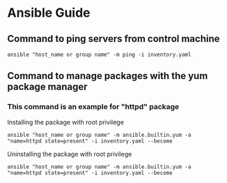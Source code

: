 # Ansible Guide 


## Command to ping servers from control machine 

```
ansible "host_name or group name" -m ping -i inventory.yaml
```

## Command to manage packages with the yum package manager

### This command is an example for "httpd" package 

Installing the package with root privilege 

```
ansible "host_name or group name" -m ansible.builtin.yum -a "name=httpd state=present" -i inventory.yaml --become
```

Uninstalling the package with root privilege

```
ansible "host_name or group name" -m ansible.builtin.yum -a "name=httpd state=present" -i inventory.yaml --become
```